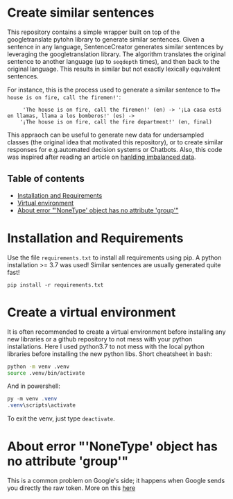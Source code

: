 # Create similar sentences
This repository contains a simple wrapper built on top of the googletranslate pytohn library to generate similar sentences.
Given a sentence in any language, SentenceCreator generates similar sentences by leveraging the googletranslation library.
The algorithm translates the original sentence to another language (up to `seqdepth` times), and then back to the original language. This results in similar but not exactly lexically equivalent sentences.

For instance, this is the process used to generate a similar sentence to `The house is on fire, call the firemen!'`:
```
     'The house is on fire, call the firemen!' (en) -> '¡La casa está en llamas, llama a los bomberos!' (es) -> 
    '¡The house is on fire, call the fire department!' (en, final)
```

This appraoch can be useful to generate new data for undersampled classes (the original idea that motivated this repository), or to create similar responses for e.g.automated decision systems or Chatbots. Also, this code was inspired after reading an article on [hanlding imbalanced data](https://www.analyticsvidhya.com/blog/2020/11/handling-imbalanced-data-machine-learning-computer-vision-and-nlp/).



## Table of contents
* [Installation and Requirements](#Installation-and-Requirements)
* [Virtual environment](#Create-a-virtual-environment)
* [About error "'NoneType' object has no attribute 'group'"](#About-error-NoneType-object-has-no-attribute-group)




# Installation and Requirements
Use the file `requirements.txt` to install all requirements using pip. A python installation >= 3.7 was used! Similar sentences are usually generated quite fast!
```
pip install -r requirements.txt
```



# Create a virtual environment
It is often recommended to create a virtual environment before installing any new libraries or a github repository to not mess with your python installations. Here I used python3.7 to not mess with the local python libraries before installing the new python libs. Short cheatsheet in bash:
```bash
python -m venv .venv
source .venv/bin/activate
```
And in powershell:
```powershell
py -m venv .venv
.venv\scripts\activate
```
To exit the venv, just type `deactivate`.

# About error "'NoneType' object has no attribute 'group'"
This is a common problem on Google's side; it happens when Google sends you directly the raw token. More on this [here](https://stackoverflow.com/questions/52455774/googletrans-stopped-working-with-error-nonetype-object-has-no-attribute-group)
